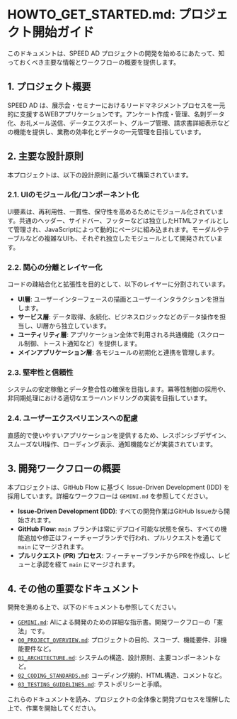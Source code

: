 # HOWTO_GET_STARTED.md: プロジェクト開始ガイド

このドキュメントは、SPEED AD プロジェクトの開発を始めるにあたって、知っておくべき主要な情報とワークフローの概要を提供します。

## 1. プロジェクト概要

SPEED AD は、展示会・セミナーにおけるリードマネジメントプロセスを一元的に支援するWEBアプリケーションです。アンケート作成・管理、名刺データ化、お礼メール送信、データエクスポート、グループ管理、請求書詳細表示などの機能を提供し、業務の効率化とデータの一元管理を目指しています。

## 2. 主要な設計原則

本プロジェクトは、以下の設計原則に基づいて構築されています。

### 2.1. UIのモジュール化/コンポーネント化

UI要素は、再利用性、一貫性、保守性を高めるためにモジュール化されています。共通のヘッダー、サイドバー、フッターなどは独立したHTMLファイルとして管理され、JavaScriptによって動的にページに組み込まれます。モーダルやテーブルなどの複雑なUIも、それぞれ独立したモジュールとして開発されています。

### 2.2. 関心の分離とレイヤー化

コードの疎結合化と拡張性を目的として、以下のレイヤーに分割されています。

*   **UI層**: ユーザーインターフェースの描画とユーザーインタラクションを担当します。
*   **サービス層**: データ取得、永続化、ビジネスロジックなどのデータ操作を担当し、UI層から独立しています。
*   **ユーティリティ層**: アプリケーション全体で利用される共通機能（スクロール制御、トースト通知など）を提供します。
*   **メインアプリケーション層**: 各モジュールの初期化と連携を管理します。

### 2.3. 堅牢性と信頼性

システムの安定稼働とデータ整合性の確保を目指します。冪等性制御の採用や、非同期処理における適切なエラーハンドリングの実装を目指しています。

### 2.4. ユーザーエクスペリエンスへの配慮

直感的で使いやすいアプリケーションを提供するため、レスポンシブデザイン、スムーズなUI操作、ローディング表示、通知機能などが実装されています。

## 3. 開発ワークフローの概要

本プロジェクトは、GitHub Flow に基づく Issue-Driven Development (IDD) を採用しています。詳細なワークフローは `GEMINI.md` を参照してください。

*   **Issue-Driven Development (IDD)**: すべての開発作業はGitHub Issueから開始されます。
*   **GitHub Flow**: `main` ブランチは常にデプロイ可能な状態を保ち、すべての機能追加や修正はフィーチャーブランチで行われ、プルリクエストを通じて `main` にマージされます。
*   **プルリクエスト (PR) プロセス**: フィーチャーブランチからPRを作成し、レビューと承認を経て `main` にマージされます。

## 4. その他の重要なドキュメント

開発を進める上で、以下のドキュメントも参照してください。

*   [`GEMINI.md`](GEMINI.md): AIによる開発のための詳細な指示書。開発ワークフローの「憲法」です。
*   [`00_PROJECT_OVERVIEW.md`](00_PROJECT_OVERVIEW.md): プロジェクトの目的、スコープ、機能要件、非機能要件など。
*   [`01_ARCHITECTURE.md`](01_ARCHITECTURE.md): システムの構造、設計原則、主要コンポーネントなど。
*   [`02_CODING_STANDARDS.md`](02_CODING_STANDARDS.md): コーディング規約、HTML構造、コメントなど。
*   [`03_TESTING_GUIDELINES.md`](03_TESTING_GUIDELINES.md): テストポリシーと手順。

これらのドキュメントを読み、プロジェクトの全体像と開発プロセスを理解した上で、作業を開始してください。